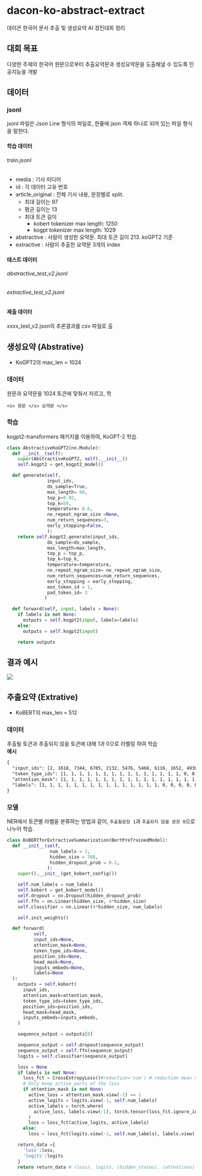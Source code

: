 # dacon-ko-abstract-extract
데이콘 한국어 문서 추출 및 생성요약 AI 경진대회 정리
## 대회 목표
다양한 주제의 한국어 원문으로부터 추출요약문과 생성요약문을 도출해낼 수 있도록 인공지능을 개발

## 데이터 
### jsonl
jsonl 파일은 Json Line 형식의 파일로, 한줄에 json 객체 하나로 되어 있는 파일 형식을 말한다. 

#### 학습 데이터
###### train.jsonl
- media : 기사 미디어
- id : 각 데이터 고유 번호
- article_original : 전체 기사 내용, 문장별로 split. 
    + 최대 길이는 97
    + 평균 길이는 13
    + 최대 토큰 길이
        * kobert tokenizer max length: 1250
        * kogpt tokenizer max length: 1029  
- abstractive : 사람이 생성한 요약문. 최대 토큰 길이 213. koGPT2 기준
- extractive : 사람이 추출한 요약문 3개의 index
#### 테스트 데이터
###### abstractive_test_v2.jsonl
###### extractive_test_v2.jsonl

#### 제출 데이터
xxxx_test_v2.json의 추론결과를 csv 파일로 출

## 생성요약 (Abstrative)

- KoGPT2의 max_len = 1024

### 데이터
원문과 요약문을 1024 토큰에 맞춰서 자르고, 학
```
<s> 원문 </s> 요약문 </s>
```
### 학습
kogpt2-transformers 패키지를 이용하여, KoGPT-2 학습. 
```python
class AbstractiveKoGPT2(nn.Module):
  def __init__(self):
    super(AbstractiveKoGPT2, self).__init__()
    self.kogpt2 = get_kogpt2_model()

  def generate(self,
               input_ids,
               do_sample=True,
               max_length= 60,
               top_p=0.92,
               top_k=50,
               temperature= 0.6,
               no_repeat_ngram_size =None,
               num_return_sequences=3,
               early_stopping=False,
               ):
    return self.kogpt2.generate(input_ids,
               do_sample=do_sample,
               max_length=max_length,
               top_p = top_p,
               top_k=top_k,
               temperature=temperature,
               no_repeat_ngram_size= no_repeat_ngram_size,
               num_return_sequences=num_return_sequences,
               early_stopping = early_stopping,
               eos_token_id = 1,
               pad_token_id= 3
              )

  def forward(self, input, labels = None):
    if labels is not None:
      outputs = self.kogpt2(input, labels=labels)
    else:
      outputs = self.kogpt2(input)

    return outputs
```

## 결과 예시
![]('./images/abstractive_summary_ex.png)

## 추출요약 (Extrative)

- KoBERT의 max_len = 512

### 데이터
추출될 토큰과 추출되지 않을 토큰에 대해 1과 0으로 라벨링 하여 학습  
**예시**  
```txt
{
  "input_ids": [2, 1618, 7344, 6705, 2132, 5476, 5468, 6116, 1652, 4930, 5030, 6493,...],
  "token_type_ids": [1, 1, 1, 1, 1, 1, 1, 1, 1, 1, 1, 1, 1, 1, 1, 0, 0, 0, 0, 0, 0, 0, 0, 0, ...],
  "attention_mask": [1, 1, 1, 1, 1, 1, 1, 1, 1, 1, 1, 1, 1, 1, 1, 1, 1, 1, 1, 1, 1, 1, 0, 0],
  "labels": [1, 1, 1, 1, 1, 1, 1, 1, 1, 1, 1, 1, 1, 1, 1, 0, 0, 0, 0, 0, 0, 0, 0, 0, ...]
}
```

### 모델
NER에서 토큰별 라벨을 분류하는 방법과 같이, `추출될문장 1`과 `추출되지 않을 문장 0`으로 나누어 학습. 
```python
class KoBERTforExtractiveSummarization(BertPreTrainedModel):
  def __init__(self,
                num_labels = 2,
                hidden_size = 768,
                hidden_dropout_prob = 0.1,
               ):
    super().__init__(get_kobert_config())

    self.num_labels = num_labels
    self.kobert = get_kobert_model()
    self.dropout = nn.Dropout(hidden_dropout_prob)
    self.ffn = nn.Linear(hidden_size, 4*hidden_size)
    self.classifier = nn.Linear(4*hidden_size, num_labels)

    self.init_weights()

  def forward(
          self,
          input_ids=None,
          attention_mask=None,
          token_type_ids=None,
          position_ids=None,
          head_mask=None,
          inputs_embeds=None,
          labels=None
  ):
    outputs = self.kobert(
      input_ids,
      attention_mask=attention_mask,
      token_type_ids=token_type_ids,
      position_ids=position_ids,
      head_mask=head_mask,
      inputs_embeds=inputs_embeds,
    )

    sequence_output = outputs[0]

    sequence_output = self.dropout(sequence_output)
    sequence_output = self.ffn(sequence_output)
    logits = self.classifier(sequence_output)

    loss = None
    if labels is not None:
      loss_fct = CrossEntropyLoss()#reduction='sum') # reduction mean makes loss small
      # Only keep active parts of the loss
      if attention_mask is not None:
        active_loss = attention_mask.view(-1) == 1
        active_logits = logits.view(-1, self.num_labels)
        active_labels = torch.where(
          active_loss, labels.view(-1), torch.tensor(loss_fct.ignore_index).type_as(labels)
        )
        loss = loss_fct(active_logits, active_labels)
      else:
        loss = loss_fct(logits.view(-1, self.num_labels), labels.view(-1))

    return_data ={
      'loss':loss,
      'logits':logits
    }
    return return_data # (loss), logits, (hidden_states), (attentions)
```